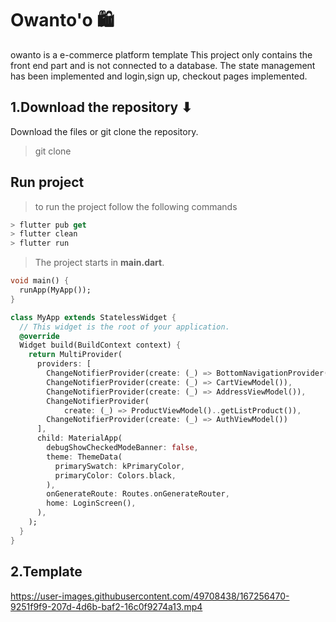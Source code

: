 # Owanto'o 🛍

owanto is a e-commerce platform template This project only contains the front end part and is not connected to a
database. The state management has been implemented and login,sign up, checkout pages implemented.

## 1.Download the repository ⬇

 Download the files or git clone the repository.
 > git clone 
 
 ## Run project

> to run the project follow the following commands 
 
```dart
> flutter pub get
> flutter clean 
> flutter run 

```

> The project starts in  **main.dart**.

```dart
void main() {
  runApp(MyApp());
}

class MyApp extends StatelessWidget {
  // This widget is the root of your application.
  @override
  Widget build(BuildContext context) {
    return MultiProvider(
      providers: [
        ChangeNotifierProvider(create: (_) => BottomNavigationProvider()),
        ChangeNotifierProvider(create: (_) => CartViewModel()),
        ChangeNotifierProvider(create: (_) => AddressViewModel()),
        ChangeNotifierProvider(
            create: (_) => ProductViewModel()..getListProduct()),
        ChangeNotifierProvider(create: (_) => AuthViewModel())
      ],
      child: MaterialApp(
        debugShowCheckedModeBanner: false,
        theme: ThemeData(
          primarySwatch: kPrimaryColor,
          primaryColor: Colors.black,
        ),
        onGenerateRoute: Routes.onGenerateRouter,
        home: LoginScreen(),
      ),
    );
  }
}

```


## 2.Template


https://user-images.githubusercontent.com/49708438/167256470-9251f9f9-207d-4d6b-baf2-16c0f9274a13.mp4



